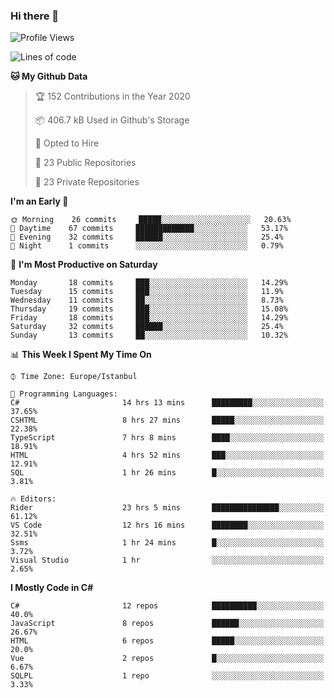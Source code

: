 ### Hi there 👋

<!--START_SECTION:waka-->
![Profile Views](http://img.shields.io/badge/Profile%20Views-1-blue)

![Lines of code](https://img.shields.io/badge/From%20Hello%20World%20I%27ve%20Written-6.7%20million%20lines%20of%20code-blue)

**🐱 My Github Data** 

> 🏆 152 Contributions in the Year 2020
 > 
> 📦 406.7 kB Used in Github's Storage 
 > 
> 💼 Opted to Hire
 > 
> 📜 23 Public Repositories
 > 
> 🔑 23 Private Repositories 

**I'm an Early 🐤** 

```text
🌞 Morning    26 commits     █████░░░░░░░░░░░░░░░░░░░░   20.63% 
🌆 Daytime    67 commits     █████████████░░░░░░░░░░░░   53.17% 
🌃 Evening    32 commits     ██████░░░░░░░░░░░░░░░░░░░   25.4% 
🌙 Night      1 commits      ░░░░░░░░░░░░░░░░░░░░░░░░░   0.79%

```
📅 **I'm Most Productive on Saturday** 

```text
Monday       18 commits     ███░░░░░░░░░░░░░░░░░░░░░░   14.29% 
Tuesday      15 commits     ███░░░░░░░░░░░░░░░░░░░░░░   11.9% 
Wednesday    11 commits     ██░░░░░░░░░░░░░░░░░░░░░░░   8.73% 
Thursday     19 commits     ███░░░░░░░░░░░░░░░░░░░░░░   15.08% 
Friday       18 commits     ███░░░░░░░░░░░░░░░░░░░░░░   14.29% 
Saturday     32 commits     ██████░░░░░░░░░░░░░░░░░░░   25.4% 
Sunday       13 commits     ██░░░░░░░░░░░░░░░░░░░░░░░   10.32%

```


📊 **This Week I Spent My Time On** 

```text
⌚︎ Time Zone: Europe/Istanbul

💬 Programming Languages: 
C#                       14 hrs 13 mins      █████████░░░░░░░░░░░░░░░░   37.65% 
CSHTML                   8 hrs 27 mins       █████░░░░░░░░░░░░░░░░░░░░   22.38% 
TypeScript               7 hrs 8 mins        ████░░░░░░░░░░░░░░░░░░░░░   18.91% 
HTML                     4 hrs 52 mins       ███░░░░░░░░░░░░░░░░░░░░░░   12.91% 
SQL                      1 hr 26 mins        █░░░░░░░░░░░░░░░░░░░░░░░░   3.81%

🔥 Editors: 
Rider                    23 hrs 5 mins       ███████████████░░░░░░░░░░   61.12% 
VS Code                  12 hrs 16 mins      ████████░░░░░░░░░░░░░░░░░   32.51% 
Ssms                     1 hr 24 mins        █░░░░░░░░░░░░░░░░░░░░░░░░   3.72% 
Visual Studio            1 hr                ░░░░░░░░░░░░░░░░░░░░░░░░░   2.65%

```

**I Mostly Code in C#** 

```text
C#                       12 repos            ██████████░░░░░░░░░░░░░░░   40.0% 
JavaScript               8 repos             ██████░░░░░░░░░░░░░░░░░░░   26.67% 
HTML                     6 repos             █████░░░░░░░░░░░░░░░░░░░░   20.0% 
Vue                      2 repos             █░░░░░░░░░░░░░░░░░░░░░░░░   6.67% 
SQLPL                    1 repo              ░░░░░░░░░░░░░░░░░░░░░░░░░   3.33%

```



<!--END_SECTION:waka-->

<!--
**ebubekirdinc/ebubekirdinc** is a ✨ _special_ ✨ repository because its `README.md` (this file) appears on your GitHub profile.

Here are some ideas to get you started:

- 🔭 I’m currently working on ...
- 🌱 I’m currently learning ...
- 👯 I’m looking to collaborate on ...
- 🤔 I’m looking for help with ...
- 💬 Ask me about ...
- 📫 How to reach me: ...
- 😄 Pronouns: ...
- ⚡ Fun fact: ...
-->
